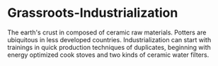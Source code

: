 # Grassroots-Industrialization
The earth's crust in composed of ceramic raw materials.  Potters are ubiquitous in less developed countries.  Industrialization can start with trainings in quick production techniques of duplicates, beginning with energy optimized cook stoves and two kinds of ceramic water filters.
